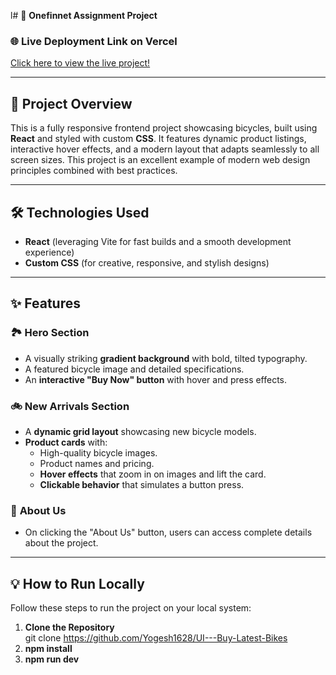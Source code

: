 l# 🚴 **Onefinnet Assignment Project**

### 🌐 **Live Deployment Link on Vercel**  
[Click here to view the live project!](https://ui-buy-latest-bikes.vercel.app/)

---

## 📜 **Project Overview**
This is a fully responsive frontend project showcasing bicycles, built using **React** and styled with custom **CSS**. It features dynamic product listings, interactive hover effects, and a modern layout that adapts seamlessly to all screen sizes. This project is an excellent example of modern web design principles combined with best practices.

---

## 🛠️ **Technologies Used**
- **React** (leveraging Vite for fast builds and a smooth development experience)  
- **Custom CSS** (for creative, responsive, and stylish designs)

---

## ✨ **Features**

### 🏞 **Hero Section**
- A visually striking **gradient background** with bold, tilted typography.  
- A featured bicycle image and detailed specifications.  
- An **interactive "Buy Now" button** with hover and press effects.

### 🚲 **New Arrivals Section**
- A **dynamic grid layout** showcasing new bicycle models.  
- **Product cards** with:  
  - High-quality bicycle images.  
  - Product names and pricing.  
  - **Hover effects** that zoom in on images and lift the card.  
  - **Clickable behavior** that simulates a button press.

### 🏢 **About Us**
- On clicking the "About Us" button, users can access complete details about the project.

---

## 💡 **How to Run Locally**

Follow these steps to run the project on your local system:

1. **Clone the Repository**  
   git clone https://github.com/Yogesh1628/UI---Buy-Latest-Bikes
2. **npm install**
3. **npm run dev** 
